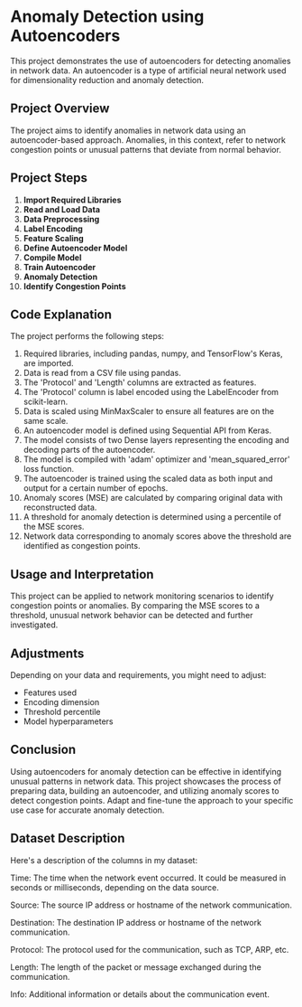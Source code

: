 # Anomaly Detection using Autoencoders

This project demonstrates the use of autoencoders for detecting anomalies in network data. An autoencoder is a type of artificial neural network used for dimensionality reduction and anomaly detection.

## Project Overview

The project aims to identify anomalies in network data using an autoencoder-based approach. Anomalies, in this context, refer to network congestion points or unusual patterns that deviate from normal behavior.

## Project Steps

1. **Import Required Libraries**
2. **Read and Load Data**
3. **Data Preprocessing**
4. **Label Encoding**
5. **Feature Scaling**
6. **Define Autoencoder Model**
7. **Compile Model**
8. **Train Autoencoder**
9. **Anomaly Detection**
10. **Identify Congestion Points**

## Code Explanation

The project performs the following steps:

1. Required libraries, including pandas, numpy, and TensorFlow's Keras, are imported.
2. Data is read from a CSV file using pandas.
3. The 'Protocol' and 'Length' columns are extracted as features.
4. The 'Protocol' column is label encoded using the LabelEncoder from scikit-learn.
5. Data is scaled using MinMaxScaler to ensure all features are on the same scale.
6. An autoencoder model is defined using Sequential API from Keras.
7. The model consists of two Dense layers representing the encoding and decoding parts of the autoencoder.
8. The model is compiled with 'adam' optimizer and 'mean_squared_error' loss function.
9. The autoencoder is trained using the scaled data as both input and output for a certain number of epochs.
10. Anomaly scores (MSE) are calculated by comparing original data with reconstructed data.
11. A threshold for anomaly detection is determined using a percentile of the MSE scores.
12. Network data corresponding to anomaly scores above the threshold are identified as congestion points.

## Usage and Interpretation

This project can be applied to network monitoring scenarios to identify congestion points or anomalies. By comparing the MSE scores to a threshold, unusual network behavior can be detected and further investigated.

## Adjustments

Depending on your data and requirements, you might need to adjust:

- Features used
- Encoding dimension
- Threshold percentile
- Model hyperparameters

## Conclusion

Using autoencoders for anomaly detection can be effective in identifying unusual patterns in network data. This project showcases the process of preparing data, building an autoencoder, and utilizing anomaly scores to detect congestion points. Adapt and fine-tune the approach to your specific use case for accurate anomaly detection.

## Dataset Description

Here's a description of the columns in my dataset:

Time: The time when the network event occurred. It could be measured in seconds or milliseconds, depending on the data source.

Source: The source IP address or hostname of the network communication.

Destination: The destination IP address or hostname of the network communication.

Protocol: The protocol used for the communication, such as TCP, ARP, etc.

Length: The length of the packet or message exchanged during the communication.

Info: Additional information or details about the communication event.

